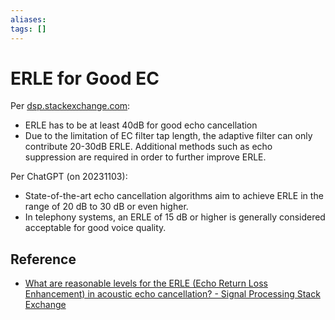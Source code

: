 ```yaml
---
aliases: 
tags: []
---
```


# ERLE for Good EC

Per [dsp.stackexchange.com](https://dsp.stackexchange.com/questions/395/what-are-reasonable-levels-for-the-erle-echo-return-loss-enhancement-in-acoust):

* ERLE has to be at least 40dB for good echo cancellation
* Due to the limitation of EC filter tap length, the adaptive filter can only contribute 20-30dB ERLE. Additional methods such as echo suppression are required in order to further improve ERLE.

Per ChatGPT (on 20231103):

* State-of-the-art echo cancellation algorithms aim to achieve ERLE in the range of 20 dB to 30 dB or even higher.
* In telephony systems, an ERLE of 15 dB or higher is generally considered acceptable for good voice quality.

## Reference

* [What are reasonable levels for the ERLE (Echo Return Loss Enhancement) in acoustic echo cancellation? - Signal Processing Stack Exchange](https://dsp.stackexchange.com/questions/395/what-are-reasonable-levels-for-the-erle-echo-return-loss-enhancement-in-acoust)